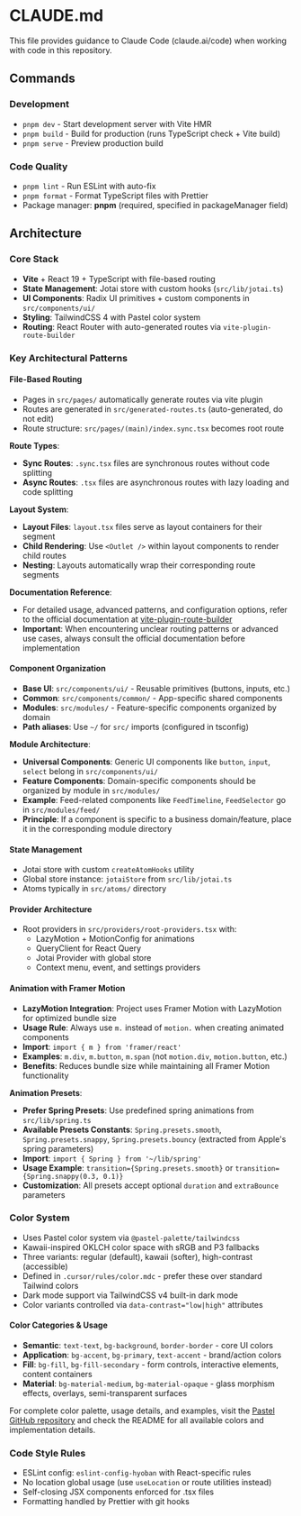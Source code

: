 # CLAUDE.md

This file provides guidance to Claude Code (claude.ai/code) when working with code in this repository.

## Commands

### Development

- `pnpm dev` - Start development server with Vite HMR
- `pnpm build` - Build for production (runs TypeScript check + Vite build)
- `pnpm serve` - Preview production build

### Code Quality

- `pnpm lint` - Run ESLint with auto-fix
- `pnpm format` - Format TypeScript files with Prettier
- Package manager: **pnpm** (required, specified in packageManager field)

## Architecture

### Core Stack

- **Vite** + React 19 + TypeScript with file-based routing
- **State Management**: Jotai store with custom hooks (`src/lib/jotai.ts`)
- **UI Components**: Radix UI primitives + custom components in `src/components/ui/`
- **Styling**: TailwindCSS 4 with Pastel color system
- **Routing**: React Router with auto-generated routes via `vite-plugin-route-builder`

### Key Architectural Patterns

#### File-Based Routing

- Pages in `src/pages/` automatically generate routes via vite plugin
- Routes are generated in `src/generated-routes.ts` (auto-generated, do not edit)
- Route structure: `src/pages/(main)/index.sync.tsx` becomes root route

**Route Types**:
- **Sync Routes**: `.sync.tsx` files are synchronous routes without code splitting
- **Async Routes**: `.tsx` files are asynchronous routes with lazy loading and code splitting

**Layout System**:
- **Layout Files**: `layout.tsx` files serve as layout containers for their segment
- **Child Rendering**: Use `<Outlet />` within layout components to render child routes
- **Nesting**: Layouts automatically wrap their corresponding route segments

**Documentation Reference**:
- For detailed usage, advanced patterns, and configuration options, refer to the official documentation at [vite-plugin-route-builder](https://github.com/Innei/vite-plugin-route-builder)
- **Important**: When encountering unclear routing patterns or advanced use cases, always consult the official documentation before implementation

#### Component Organization

- **Base UI**: `src/components/ui/` - Reusable primitives (buttons, inputs, etc.)
- **Common**: `src/components/common/` - App-specific shared components
- **Modules**: `src/modules/` - Feature-specific components organized by domain
- **Path aliases**: Use `~/` for `src/` imports (configured in tsconfig)

**Module Architecture**:
- **Universal Components**: Generic UI components like `button`, `input`, `select` belong in `src/components/ui/`
- **Feature Components**: Domain-specific components should be organized by module in `src/modules/`
- **Example**: Feed-related components like `FeedTimeline`, `FeedSelector` go in `src/modules/feed/`
- **Principle**: If a component is specific to a business domain/feature, place it in the corresponding module directory

#### State Management

- Jotai store with custom `createAtomHooks` utility
- Global store instance: `jotaiStore` from `src/lib/jotai.ts`
- Atoms typically in `src/atoms/` directory

#### Provider Architecture

- Root providers in `src/providers/root-providers.tsx` with:
  - LazyMotion + MotionConfig for animations
  - QueryClient for React Query
  - Jotai Provider with global store
  - Context menu, event, and settings providers

#### Animation with Framer Motion

- **LazyMotion Integration**: Project uses Framer Motion with LazyMotion for optimized bundle size
- **Usage Rule**: Always use `m.` instead of `motion.` when creating animated components
- **Import**: `import { m } from 'framer/react'`
- **Examples**: `m.div`, `m.button`, `m.span` (not `motion.div`, `motion.button`, etc.)
- **Benefits**: Reduces bundle size while maintaining all Framer Motion functionality

**Animation Presets**:
- **Prefer Spring Presets**: Use predefined spring animations from `src/lib/spring.ts`
- **Available Presets Constants**: `Spring.presets.smooth`, `Spring.presets.snappy`, `Spring.presets.bouncy` (extracted from Apple's spring parameters)
- **Import**: `import { Spring } from '~/lib/spring'`
- **Usage Example**: `transition={Spring.presets.smooth}` or `transition={Spring.snappy(0.3, 0.1)}`
- **Customization**: All presets accept optional `duration` and `extraBounce` parameters

### Color System

- Uses Pastel color system via `@pastel-palette/tailwindcss`
- Kawaii-inspired OKLCH color space with sRGB and P3 fallbacks
- Three variants: regular (default), kawaii (softer), high-contrast (accessible)
- Defined in `.cursor/rules/color.mdc` - prefer these over standard Tailwind colors
- Dark mode support via TailwindCSS v4 built-in dark mode
- Color variants controlled via `data-contrast="low|high"` attributes

#### Color Categories & Usage

- **Semantic**: `text-text`, `bg-background`, `border-border` - core UI colors
- **Application**: `bg-accent`, `bg-primary`, `text-accent` - brand/action colors
- **Fill**: `bg-fill`, `bg-fill-secondary` - form controls, interactive elements, content containers
- **Material**: `bg-material-medium`, `bg-material-opaque` - glass morphism effects, overlays, semi-transparent surfaces

For complete color palette, usage details, and examples, visit the [Pastel GitHub repository](https://github.com/Innei/Pastel) and check the README for all available colors and implementation details.

### Code Style Rules

- ESLint config: `eslint-config-hyoban` with React-specific rules
- No location global usage (use `useLocation` or route utilities instead)
- Self-closing JSX components enforced for .tsx files
- Formatting handled by Prettier with git hooks
